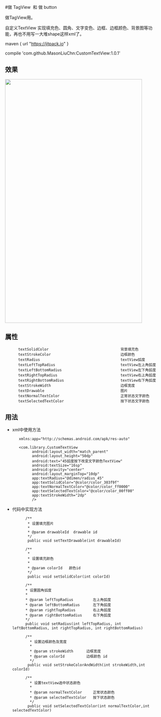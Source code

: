 #做 TagView  和 做 button

做TagView用。

自定义TextView 实现填充色、圆角、文字变色、边框、边框颜色、背景图等功能，再也不用写一大堆shape这样xml了。


maven {
            url "https://jitpack.io"
        }
        
compile 'com.github.MasonLiuChn:CustomTextView:1.0.1'




## 效果

<img src="https://github.com/jiaowenzheng/CustomTextView/raw/master/pic.png" width="450" height="800"/>  

<br/>

## 属性

          textSolidColor                                 背景填充色
          textStrokeColor                                边框颜色 
          textRadius                                     textView弧度
          textLeftTopRadius                              textView左上角弧度   
          textLeftBottomRadius                           textView左下角弧度
          textRightTopRadius                             textView右上角弧度
          textRightBottomRadius                          textView右下角弧度   
          textStrokeWidth                                边框宽度
          textDrawable                                   图片
          textNormalTextColor                            正常状态文字颜色
          textSelectedTextColor                          按下状态文字颜色
          
## 用法
 * xml中使用方法

          xmlns:app="http://schemas.android.com/apk/res-auto"
          
          <com.library.CustomTextView
                android:layout_width="match_parent"
                android:layout_height="50dp"
                android:text="45弧度按下改变文字颜色TextView"
                android:textSize="16sp"
                android:gravity="center"
                android:layout_marginTop="10dp"
                app:textRadius="@dimen/radius_45"
                app:textSolidColor="@color/color_303f9f"
                app:textNormalTextColor="@color/color_ff0000"
                app:textSelectedTextColor="@color/color_00ff00"
                app:textStrokeWidth="2dp"
                />    
                
 * 代码中实现方法  
 
             /**
              * 设置填充图片
              *
              * @param drawableId  drawable id
              */
              public void setTextDrawable(int drawableId)
              
             /**
              *
              * 设置填充颜色
              *
              * @param colorId   颜色id
              */
              public void setSolidColor(int colorId)  
              
             /**
             * 设置圆角弧度
             *
             * @param leftTopRadius         左上角弧度
             * @param leftBottomRadius      左下角弧度
             * @param rightTopRadius        右上角弧度
             * @param rightBottomRadius     右下角弧度
             */
             public void setRadius(int leftTopRadius, int leftBottomRadius, int rightTopRadius, int rightBottomRadius) 
             
             /**
               * 设置边框颜色及宽度
               *
               * @param strokeWidth      边框宽度
               * @param colorId          边框颜色 id
               */
              public void setStrokeColorAndWidth(int strokeWidth,int colorId)   
              
             /**
               * 设置textView选中状态颜色
               *
               * @param normalTextColor     正常状态颜色
               * @param selectedTextColor   按下状态颜色
               */
              public void setSelectedTextColor(int normalTextColor,int selectedTextColor)    
              

